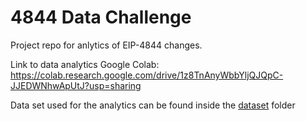 # 4844 Data Challenge

Project repo for anlytics of EIP-4844 changes.

Link to data analytics Google Colab: https://colab.research.google.com/drive/1z8TnAnyWbbYljQJQpC-JJEDWNhwApUtJ?usp=sharing

Data set used for the analytics can be found inside the [dataset](https://github.com/ananthanir/4844-data-challenge/tree/main/dataset) folder
